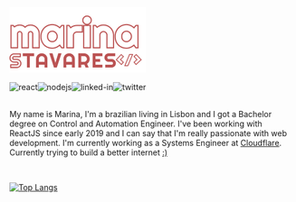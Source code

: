 ![Marina's Logo](https://github.com/marinastavares/portfolio-remix/blob/master/app/assets/logo.png?raw=true)

<img align="left" alt="react" src="https://img.shields.io/badge/react%20-%2320232a.svg?&style=for-the-badge&logo=react&logoColor=%2361DAFB" />
<img align="left" alt="nodejs" src="https://img.shields.io/badge/node.js%20-%2343853D.svg?&style=for-the-badge&logo=node.js&logoColor=white" />


[<img align="left" alt="linked-in" src="https://img.shields.io/badge/linkedin-%230077B5.svg?&style=for-the-badge&logo=linkedin&logoColor=white" />](https://www.linkedin.com/in/marinastavares)
[<img align="left" alt="twitter" src="https://img.shields.io/badge/twitter-%231DA1F2.svg?&style=for-the-badge&logo=twitter&logoColor=white" />](https://twitter.com/marinastavares)

<br />
<br />


My name is Marina, I'm a brazilian living in Lisbon and I got a Bachelor degree on Control and Automation Engineer. I've been working with ReactJS since early 2019 and I can say that I'm really passionate with web development. I'm currently working as a Systems Engineer at [Cloudflare](https://www.cloudflare.com/).
Currently trying to build a better internet [:)](https://www.marinastavares.com/)


<br />
 
<!--  ## Repos that i'm really proud of
 
 - 🐰[salvador-da-pascoa-react](https://github.com/COVIDSolutionsCommunity/salvador-da-pascoa-react): It is a project done during the pandemic to help the to all confectioners, small businesses and entrepreneurs who earn extra income during easter season (in Brasil is really common to have a lot of people selling handmade chocolate eggs) and were having difficulties to advertise and sell their products because of the COVID-19 pandemic, this platform is cost free. You can access the site [here](https://www.salvadordapascoa.com.br/)
 - 🛣[la-da-rua-react](https://github.com/COVIDSolutionsCommunity/la-da-rua-react):  This is a marketplace, also cost free, aiming to help small businesses and entrepreneurs from Fortaleza, Ceará, to share your products during the COVID-19 pandemic. The idea of the project itself is from a group called [Enactus Unifor](http://www.enactus.org.br/conheca-o-time-enactus-unifor/), I'm just a developer there ☺️. You can access the site [here](http://www.ladarua.com.br)
 - 👩🏻‍💻[mst-boilerplate-react](https://github.com/marinastavares/mst-react-boilerplate): This is one small project to test and deploy a webpack project, to check how this dark magic works 🧙🏻‍♀️.
 - ☄[projeto-pi-react](https://github.com/marinastavares/projeto-pi-react): A web platform, free of cost, in which information about voltage, current, powers and energy consumed during periods of time defined by the user is made available. You can access that (here)[lmm-ufsc.netlify.app/] -->
[![Top Langs](https://github-readme-stats.vercel.app/api/top-langs/?username=marinastavares&hide=php&theme=synthwave&layout=compact)](https://github.com/anuraghazra/github-readme-stats)
